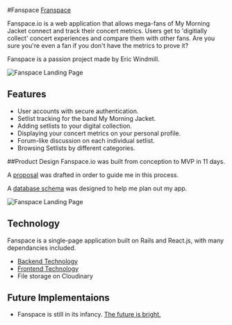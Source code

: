 #Fanspace
[Franspace](https://fanspaceapp.herokuapp.com/#/)

Fanspace.io is a web application that allows mega-fans of My Morning Jacket connect and track their concert metrics. Users get to 'digitially collect' concert experiences and compare them with other fans. Are you sure you're even a fan if you don't have the metrics to prove it?

Fanspace is a passion project made by Eric Windmill.

![Fanspace Landing Page](http://res.cloudinary.com/ericwindmill/image/upload/v1495766834/screen_shots/Screen_Shot_2017-05-25_at_6.56.48_PM.png "Landing Page")


## Features

* User accounts with secure authentication.
* Setlist tracking for the band My Morning Jacket.
* Adding setlists to your digital collection.
* Displaying your concert metrics on your personal profile.
* Forum-like discussion on each individual setlist.
* Browsing Setlists by different categories.

##Product Design
Fanspace.io was built from conception to MVP in 11 days.

A [proposal](https://github.com/ericwindmill/fanspace/blob/master/docs/proposal.md) was drafted in order to guide me in this process.

A [database schema](https://github.com/ericwindmill/fanspace/blob/master/docs/schema.md) was designed to help me plan out my app.

![Fanspace Landing Page](http://res.cloudinary.com/ericwindmill/image/upload/v1495766836/screen_shots/Screen_Shot_2017-05-25_at_7.00.56_PM.png "Landing Page")


## Technology

Fanspace is a single-page application built on Rails and React.js, with many dependancies included.

* [Backend Technology](https://github.com/ericwindmill/fanspace/blob/master/docs/backend.md)
* [Frontend Technology](https://github.com/ericwindmill/fanspace/blob/master/docs/frontend.md)
* File storage on Cloudinary

## Future Implementaions

* Fanspace is still in its infancy. [The future is bright.](https://github.com/ericwindmill/fanspace/blob/master/docs/future.md) 


